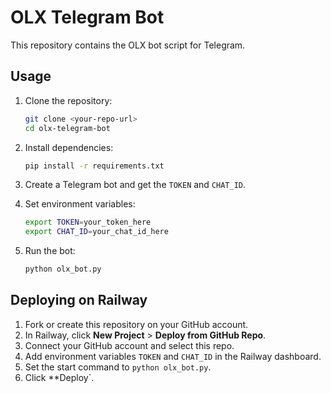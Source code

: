 # OLX Telegram Bot

This repository contains the OLX bot script for Telegram.

## Usage

1. Clone the repository:
   ```bash
   git clone <your-repo-url>
   cd olx-telegram-bot
   ```

2. Install dependencies:
   ```bash
   pip install -r requirements.txt
   ```

3. Create a Telegram bot and get the `TOKEN` and `CHAT_ID`.

4. Set environment variables:
   ```bash
   export TOKEN=your_token_here
   export CHAT_ID=your_chat_id_here
   ```

5. Run the bot:
   ```bash
   python olx_bot.py
   ```

## Deploying on Railway

1. Fork or create this repository on your GitHub account.
2. In Railway, click **New Project** > **Deploy from GitHub Repo**.
3. Connect your GitHub account and select this repo.
4. Add environment variables `TOKEN` and `CHAT_ID` in the Railway dashboard.
5. Set the start command to `python olx_bot.py`.
6. Click **Deploy`. 